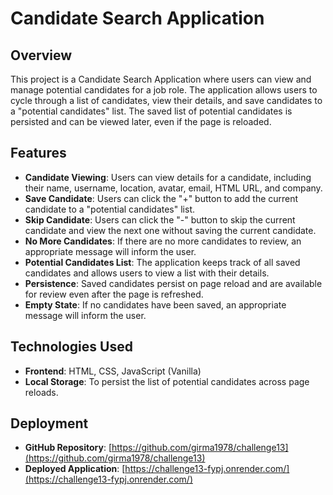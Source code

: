 # Candidate Search Application

## Overview

This project is a Candidate Search Application where users can view and manage potential candidates for a job role. The application allows users to cycle through a list of candidates, view their details, and save candidates to a "potential candidates" list. The saved list of potential candidates is persisted and can be viewed later, even if the page is reloaded.

## Features

- **Candidate Viewing**: Users can view details for a candidate, including their name, username, location, avatar, email, HTML URL, and company.
- **Save Candidate**: Users can click the "+" button to add the current candidate to a "potential candidates" list.
- **Skip Candidate**: Users can click the "-" button to skip the current candidate and view the next one without saving the current candidate.
- **No More Candidates**: If there are no more candidates to review, an appropriate message will inform the user.
- **Potential Candidates List**: The application keeps track of all saved candidates and allows users to view a list with their details.
- **Persistence**: Saved candidates persist on page reload and are available for review even after the page is refreshed.
- **Empty State**: If no candidates have been saved, an appropriate message will inform the user.

## Technologies Used

- **Frontend**: HTML, CSS, JavaScript (Vanilla)
- **Local Storage**: To persist the list of potential candidates across page reloads.

## Deployment

- **GitHub Repository**: [https://github.com/girma1978/challenge13](https://github.com/girma1978/challenge13)
- **Deployed Application**: [https://challenge13-fypj.onrender.com/](https://challenge13-fypj.onrender.com/)
